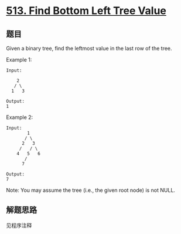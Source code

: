 # [513. Find Bottom Left Tree Value](https://leetcode.com/problems/find-bottom-left-tree-value/)

## 题目

Given a binary tree, find the leftmost value in the last row of the tree.

Example 1:

```text
Input:

    2
   / \
  1   3

Output:
1
```

Example 2:

```text
Input:
        1
       / \
      2   3
     /   / \
    4   5   6
       /
      7

Output:
7
```

Note:
You may assume the tree (i.e., the given root node) is not NULL.

## 解题思路

见程序注释
